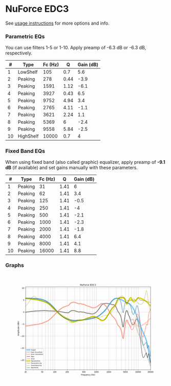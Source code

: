 # NuForce EDC3
See [usage instructions](https://github.com/jaakkopasanen/AutoEq#usage) for more options and info.

### Parametric EQs
You can use filters 1-5 or 1-10. Apply preamp of -6.3 dB or -6.3 dB, respectively.

|   # | Type      |   Fc (Hz) |    Q |   Gain (dB) |
|-----|-----------|-----------|------|-------------|
|   1 | LowShelf  |       105 | 0.7  |         5.6 |
|   2 | Peaking   |       278 | 0.44 |        -3.9 |
|   3 | Peaking   |      1591 | 1.12 |        -6.1 |
|   4 | Peaking   |      3927 | 0.43 |         6.5 |
|   5 | Peaking   |      9752 | 4.94 |         3.4 |
|   6 | Peaking   |      2765 | 4.11 |        -1.1 |
|   7 | Peaking   |      3621 | 2.24 |         1.1 |
|   8 | Peaking   |      5369 | 6    |        -2.4 |
|   9 | Peaking   |      9558 | 5.84 |        -2.5 |
|  10 | HighShelf |     10000 | 0.7  |         4   |

### Fixed Band EQs
When using fixed band (also called graphic) equalizer, apply preamp of **-9.1 dB** (if available) and set gains manually with these parameters.

|   # | Type    |   Fc (Hz) |    Q |   Gain (dB) |
|-----|---------|-----------|------|-------------|
|   1 | Peaking |        31 | 1.41 |         6   |
|   2 | Peaking |        62 | 1.41 |         3.4 |
|   3 | Peaking |       125 | 1.41 |        -0.5 |
|   4 | Peaking |       250 | 1.41 |        -4   |
|   5 | Peaking |       500 | 1.41 |        -2.1 |
|   6 | Peaking |      1000 | 1.41 |        -2.3 |
|   7 | Peaking |      2000 | 1.41 |        -1.8 |
|   8 | Peaking |      4000 | 1.41 |         6.4 |
|   9 | Peaking |      8000 | 1.41 |         4.1 |
|  10 | Peaking |     16000 | 1.41 |         8.8 |

### Graphs
![](./NuForce%20EDC3.png)
